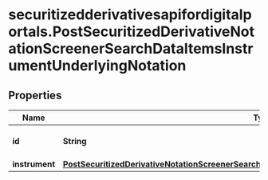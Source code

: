 # securitizedderivativesapifordigitalportals.PostSecuritizedDerivativeNotationScreenerSearchDataItemsInstrumentUnderlyingNotation

## Properties

Name | Type | Description | Notes
------------ | ------------- | ------------- | -------------
**id** | **String** | Identifier of the notation. | [optional] 
**instrument** | [**PostSecuritizedDerivativeNotationScreenerSearchDataItemsInstrumentUnderlyingNotationInstrument**](PostSecuritizedDerivativeNotationScreenerSearchDataItemsInstrumentUnderlyingNotationInstrument.md) |  | [optional] 


